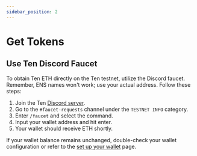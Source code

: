 ```yaml
---
sidebar_position: 2
---
```


# Get Tokens

## Use Ten Discord Faucet

To obtain Ten ETH directly on the Ten testnet, utilize the Discord faucet. Remember, ENS names won't work; use your
actual address. Follow these steps:

1. Join the Ten [Discord server](https://discord.gg/HSPwgH89YK).
2. Go to the `#faucet-requests` channel under the `TESTNET INFO` category.
3. Enter `/faucet` and select the command.
4. Input your wallet address and hit enter.
5. Your wallet should receive ETH shortly.

If your wallet balance remains unchanged, double-check your wallet configuration or refer to
the [set up your wallet](/docs/getting-started/for-users/setup-you-wallet) page.
